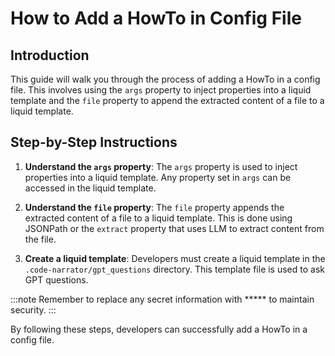 # How to Add a HowTo in Config File

## Introduction
This guide will walk you through the process of adding a HowTo in a config file. This involves using the `args` property to inject properties into a liquid template and the `file` property to append the extracted content of a file to a liquid template. 

## Step-by-Step Instructions

1. **Understand the `args` property**: The `args` property is used to inject properties into a liquid template. Any property set in `args` can be accessed in the liquid template.

2. **Understand the `file` property**: The `file` property appends the extracted content of a file to a liquid template. This is done using JSONPath or the `extract` property that uses LLM to extract content from the file.

3. **Create a liquid template**: Developers must create a liquid template in the `.code-narrator/gpt_questions` directory. This template file is used to ask GPT questions.

:::note
Remember to replace any secret information with ***** to maintain security.
:::

By following these steps, developers can successfully add a HowTo in a config file.